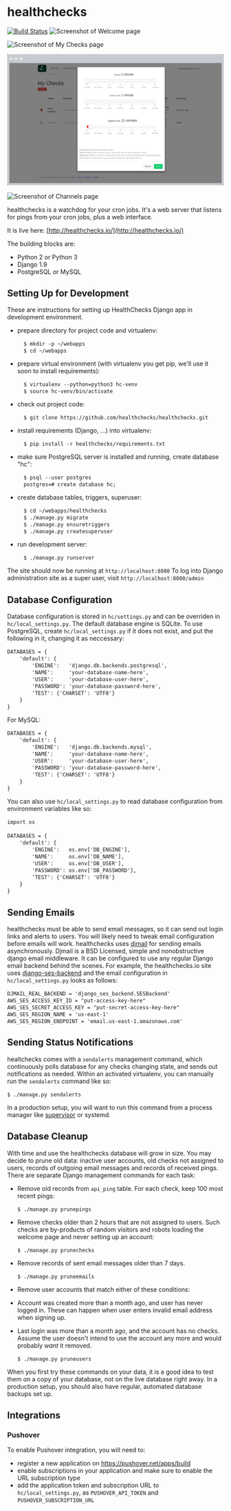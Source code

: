 # healthchecks
[![Build Status](https://travis-ci.org/andela/hc-rogue-one.svg?branch=ch-continous-integration-156839152)](https://travis-ci.org/andela/hc-rogue-one)
![Screenshot of Welcome page](/stuff/screenshots/welcome.png?raw=true "Welcome Page")

![Screenshot of My Checks page](/stuff/screenshots/my_checks.png?raw=true "My Checks Page")

![Screenshot of Period/Grace dialog](/stuff/screenshots/nag_period_grace.png?raw=true "Period/Grace Dialog")

![Screenshot of Channels page](/stuff/screenshots/channels.png?raw=true "Channels Page")

healthchecks is a watchdog for your cron jobs. It's a web server that listens for pings from your cron jobs, plus a web interface.

It is live here: [http://healthchecks.io/](http://healthchecks.io/)

The building blocks are:

* Python 2 or Python 3
* Django 1.9
* PostgreSQL or MySQL

## Setting Up for Development

These are instructions for setting up HealthChecks Django app
in development environment.

* prepare directory for project code and virtualenv:

        $ mkdir -p ~/webapps
        $ cd ~/webapps

* prepare virtual environment
  (with virtualenv you get pip, we'll use it soon to install requirements):

        $ virtualenv --python=python3 hc-venv
        $ source hc-venv/bin/activate

* check out project code:

        $ git clone https://github.com/healthchecks/healthchecks.git

* install requirements (Django, ...) into virtualenv:

        $ pip install -r healthchecks/requirements.txt

* make sure PostgreSQL server is installed and running, create
  database "hc":

        $ psql --user postgres
        postgres=# create database hc;

* create database tables, triggers, superuser:

        $ cd ~/webapps/healthchecks
        $ ./manage.py migrate
        $ ./manage.py ensuretriggers
        $ ./manage.py createsuperuser

* run development server:

        $ ./manage.py runserver

The site should now be running at `http://localhost:8080`
To log into Django administration site as a super user,
visit `http://localhost:8080/admin`

## Database Configuration

Database configuration is stored in `hc/settings.py` and can be overriden
in `hc/local_settings.py`. The default database engine is SQLite. To use
PostgreSQL, create `hc/local_settings.py` if it does not exist, and put the
following in it, changing it as neccessary:

    DATABASES = {
        'default': {
            'ENGINE':   'django.db.backends.postgresql',
            'NAME':     'your-database-name-here',
            'USER':     'your-database-user-here',
            'PASSWORD': 'your-database-password-here',
            'TEST': {'CHARSET': 'UTF8'}
        }
    }

For MySQL:

    DATABASES = {
        'default': {
            'ENGINE':   'django.db.backends.mysql',
            'NAME':     'your-database-name-here',
            'USER':     'your-database-user-here',
            'PASSWORD': 'your-database-password-here',
            'TEST': {'CHARSET': 'UTF8'}
        }
    }

You can also use `hc/local_settings.py` to read database
configuration from environment variables like so:

    import os

    DATABASES = {
        'default': {
            'ENGINE':   os.env['DB_ENGINE'],
            'NAME':     os.env['DB_NAME'],
            'USER':     os.env['DB_USER'],
            'PASSWORD': os.env['DB_PASSWORD'],
            'TEST': {'CHARSET': 'UTF8'}
        }
    }



## Sending Emails

healthchecks must be able to send email messages, so it can send out login
links and alerts to users. You will likely need to tweak email configuration
before emails will work. healthchecks uses
[djmail](http://bameda.github.io/djmail/) for sending emails asynchronously.
Djmail is a BSD Licensed, simple and nonobstructive django email middleware.
It can be configured to use any regular Django email backend behind the
scenes. For example, the healthchecks.io site uses
[django-ses-backend](https://github.com/piotrbulinski/django-ses-backend/)
and the email configuration in `hc/local_settings.py` looks as follows:

    DJMAIL_REAL_BACKEND = 'django_ses_backend.SESBackend'
    AWS_SES_ACCESS_KEY_ID = "put-access-key-here"
    AWS_SES_SECRET_ACCESS_KEY = "put-secret-access-key-here"
    AWS_SES_REGION_NAME = 'us-east-1'
    AWS_SES_REGION_ENDPOINT = 'email.us-east-1.amazonaws.com'

## Sending Status Notifications

healtchecks comes with a `sendalerts` management command, which continuously
polls database for any checks changing state, and sends out notifications as
needed. Within an activated virtualenv, you can manually run
the `sendalerts` command like so:

    $ ./manage.py sendalerts

In a production setup, you will want to run this command from a process
manager like [supervisor](http://supervisord.org/) or systemd.

## Database Cleanup

With time and use the healthchecks database will grow in size. You may
decide to prune old data: inactive user accounts, old checks not assigned
to users, records of outgoing email messages and records of received pings.
There are separate Django management commands for each task:

* Remove old records from `api_ping` table. For each check, keep 100 most
  recent pings:

    ````
    $ ./manage.py prunepings
    ````

* Remove checks older than 2 hours that are not assigned to users. Such
  checks are by-products of random visitors and robots loading the welcome
  page and never setting up an account:

    ```
    $ ./manage.py prunechecks
    ```

* Remove records of sent email messages older than 7 days.

    ````
    $ ./manage.py pruneemails
    ````

* Remove user accounts that match either of these conditions:
 * Account was created more than a month ago, and user has never logged in.
   These can happen when user enters invalid email address when signing up.
 * Last login was more than a month ago, and the account has no checks.
   Assume the user doesn't intend to use the account any more and would
   probably *want* it removed.

    ```
    $ ./manage.py pruneusers
    ```    

When you first try these commands on your data, it is a good idea to 
test them on a copy of your database, not on the live database right away. 
In a production setup, you should also have regular, automated database 
backups set up.

## Integrations

### Pushover

To enable Pushover integration, you will need to:

* register a new application on https://pushover.net/apps/build
* enable subscriptions in your application and make sure to enable the URL
  subscription type
* add the application token and subscription URL to `hc/local_settings.py`, as
  `PUSHOVER_API_TOKEN` and `PUSHOVER_SUBSCRIPTION_URL`

